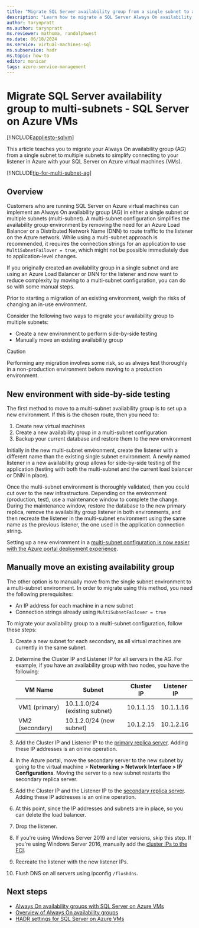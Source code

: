 ```yaml
---
title: "Migrate SQL Server availability group from a single subnet to a multi-subnet"
description: "Learn how to migrate a SQL Server Always On availability group from a single subnet to a multiple subnet (multi-subnet) environment)."
author: tarynpratt
ms.author: tarynpratt
ms.reviewer: mathoma, randolphwest
ms.date: 06/18/2024
ms.service: virtual-machines-sql
ms.subservice: hadr
ms.topic: how-to
editor: monicar
tags: azure-service-management
---
```


# Migrate SQL Server availability group to multi-subnets - SQL Server on Azure VMs

[!INCLUDE[appliesto-sqlvm](../../includes/appliesto-sqlvm.md)]

This article teaches you to migrate your Always On availability group (AG) from a single subnet to multiple subnets to simplify connecting to your listener in Azure with your SQL Server on Azure virtual machines (VMs).  

[!INCLUDE[tip-for-multi-subnet-ag](../../includes/virtual-machines-ag-listener-multi-subnet.md)]

## Overview 

Customers who are running SQL Server on Azure virtual machines can implement an Always On availability group (AG) in either a single subnet or multiple subnets (multi-subnet). A multi-subnet configuration simplifies the availability group environment by removing the need for an Azure Load Balancer or a Distributed Network Name (DNN) to route traffic to the listener on the Azure network. While using a multi-subnet approach is recommended, it requires the connection strings for an application to use `MultiSubnetFailover = true`, which might not be possible immediately due to application-level changes.

If you originally created an availability group in a single subnet and are using an Azure Load Balancer or DNN for the listener and now want to reduce complexity by moving to a multi-subnet configuration, you can do so with some manual steps.

Prior to starting a migration of an existing environment, weigh the risks of changing an in-use environment. 

Consider the following two ways to migrate your availability group to multiple subnets: 

- Create a new environment to perform side-by-side testing
- Manually move an existing availability group

> [!CAUTION]
> Performing any migration involves some risk, so as always test thoroughly in a non-production environment before moving to a production environment.


## New environment with side-by-side testing

The first method to move to a multi-subnet availability group is to set up a new environment. If this is the chosen route, then you need to: 

1. Create new virtual machines
1. Create a new availability group in a multi-subnet configuration
1. Backup your current database and restore them to the new environment

Initially in the new multi-subnet environment, create the listener with a different name than the existing single subnet environment. A newly named listener in a new availability group allows for side-by-side testing of the application (testing with both the multi-subnet and the current load balancer or DNN in place).

Once the multi-subnet environment is thoroughly validated, then you could cut over to the new infrastructure. Depending on the environment (production, test), use a maintenance window to complete the change. During the maintenance window, restore the database to the new primary replica, remove the availability group listener in both environments, and then recreate the listener in the multi-subnet environment using the same name as the previous listener, the one used in the application connection string. 

Setting up a new environment in a [multi-subnet configuration is now easier with the Azure portal deployment experience](availability-group-azure-portal-configure.md).

## Manually move an existing availability group

The other option is to manually move from the single subnet environment to a multi-subnet environment. In order to migrate using this method, you need the following prerequisites: 

- An IP address for each machine in a new subnet
- Connection strings already using `MultiSubnetFailover = true`

To migrate your availability group to a multi-subnet configuration, follow these steps: 

1. Create a new subnet for each secondary, as all virtual machines are currently in the same subnet.

1. Determine the Cluster IP and Listener IP for all servers in the AG. For example, if you have an availability group with two nodes, you have the following:

    | VM Name | Subnet | Cluster IP | Listener IP |
    |----- |----- |----- |----- |
    | VM1 (primary) | 10.1.1.0/24 (existing subnet) | 10.1.1.15 | 10.1.1.16 |
    | VM2 (secondary) | 10.1.2.0/24 (new subnet) | 10.1.2.15 | 10.1.2.16 |

1. Add the Cluster IP and Listener IP to the [primary replica server](availability-group-manually-configure-prerequisites-tutorial-multi-subnet.md?#add-secondary-ips-to-sql-server-vms). Adding these IP addresses is an online operation.

1. In the Azure portal, move the secondary server to the new subnet by going to the virtual machine > **Networking > Network Interface > IP Configurations**. Moving the server to a new subnet restarts the secondary replica server.

1. Add the Cluster IP and the Listener IP to the [secondary replica server](availability-group-manually-configure-prerequisites-tutorial-multi-subnet.md?#add-secondary-ips-to-sql-server-vms). Adding these IP addresses is an online operation.

1. At this point, since the IP addresses and subnets are in place, so you can delete the load balancer.

1. Drop the listener. 

1. If you're using Windows Server 2019 and later versions, skip this step. If you're using Windows Server 2016, manually add the [cluster IPs to the FCI](availability-group-manually-configure-tutorial-multi-subnet.md?#set-the-failover-cluster-ip-address).

1. Recreate the listener with the new listener IPs.

1. Flush DNS on all servers using ipconfig `/flushdns`.

## Next steps

- [Always On availability groups with SQL Server on Azure VMs](availability-group-overview.md)
- [Overview of Always On availability groups](/sql/database-engine/availability-groups/windows/overview-of-always-on-availability-groups-sql-server)
- [HADR settings for SQL Server on Azure VMs](hadr-cluster-best-practices.md)
